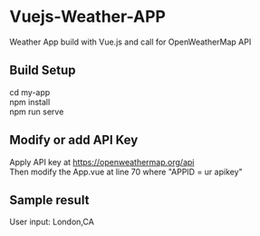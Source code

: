 # Vuejs-Weather-APP
Weather App build with Vue.js and call for OpenWeatherMap API

## Build Setup

cd my-app <br>
npm install <br>
npm run serve

## Modify or add API Key

Apply API key at https://openweathermap.org/api <br>
Then modify the App.vue at line 70 where "APPID = ur apikey"

## Sample result 
User input: London,CA
